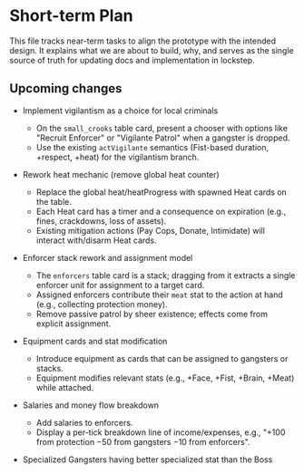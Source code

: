 # Short-term Plan

This file tracks near-term tasks to align the prototype with the intended design. It explains what we are about to build, why, and serves as the single source of truth for updating docs and implementation in lockstep.

## Upcoming changes

- Implement vigilantism as a choice for local criminals
  - On the `small_crooks` table card, present a chooser with options like "Recruit Enforcer" or "Vigilante Patrol" when a gangster is dropped.
  - Use the existing `actVigilante` semantics (Fist-based duration, +respect, +heat) for the vigilantism branch.

- Rework heat mechanic (remove global heat counter)
  - Replace the global heat/heatProgress with spawned Heat cards on the table.
  - Each Heat card has a timer and a consequence on expiration (e.g., fines, crackdowns, loss of assets).
  - Existing mitigation actions (Pay Cops, Donate, Intimidate) will interact with/disarm Heat cards.

- Enforcer stack rework and assignment model
  - The `enforcers` table card is a stack; dragging from it extracts a single enforcer unit for assignment to a target card.
  - Assigned enforcers contribute their `meat` stat to the action at hand (e.g., collecting protection money).
  - Remove passive patrol by sheer existence; effects come from explicit assignment.

- Equipment cards and stat modification
  - Introduce equipment as cards that can be assigned to gangsters or stacks.
  - Equipment modifies relevant stats (e.g., +Face, +Fist, +Brain, +Meat) while attached.

- Salaries and money flow breakdown
  - Add salaries to enforcers.
  - Display a per-tick breakdown line of income/expenses, e.g., "+100 from protection −50 from gangsters −10 from enforcers".

- Specialized Gangsters having better specialized stat than the Boss
